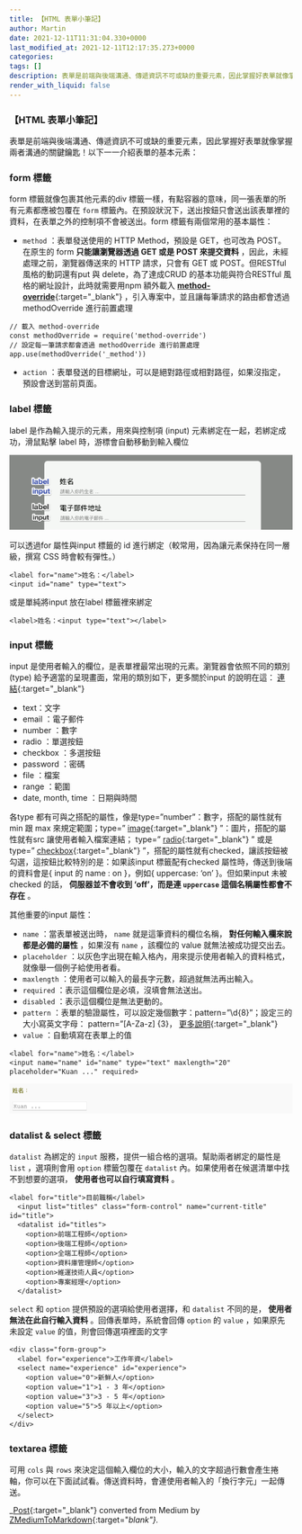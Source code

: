 ```yaml
---
title: 【HTML 表單小筆記】
author: Martin
date: 2021-12-11T11:31:04.330+0000
last_modified_at: 2021-12-11T12:17:35.273+0000
categories: 
tags: []
description: 表單是前端與後端溝通、傳遞資訊不可或缺的重要元素，因此掌握好表單就像掌握兩者溝通的關鍵鑰匙！以下一一介紹表單的基本元素：
render_with_liquid: false
---
```


### 【HTML 表單小筆記】

表單是前端與後端溝通、傳遞資訊不可或缺的重要元素，因此掌握好表單就像掌握兩者溝通的關鍵鑰匙！以下一一介紹表單的基本元素：
### form 標籤

form 標籤就像包裹其他元素的div 標籤一樣，有點容器的意味，同一張表單的所有元素都應被包覆在 `form` 標籤內。在預設狀況下，送出按鈕只會送出該表單裡的資料，在表單之外的控制項不會被送出。form 標籤有兩個常用的基本屬性：
- `method` ：表單發送使用的 HTTP Method，預設是 GET，也可改為 POST。在原生的 form **只能讓瀏覽器透過 GET 或是 POST 來提交資料** ，因此，未經處理之前，瀏覽器傳送來的 HTTP 請求，只會有 GET 或 POST。但RESTful 風格的動詞還有put 與 delete，為了達成CRUD 的基本功能與符合RESTful 風格的網址設計，此時就需要用npm 額外載入 [**method\-override**](https://www.npmjs.com/package/method-override){:target="_blank"} ，引入專案中，並且讓每筆請求的路由都會透過 methodOverride 進行前置處理

```
// 載入 method-override
const methodOverride = require('method-override') 
// 設定每一筆請求都會透過 methodOverride 進行前置處理
app.use(methodOverride('_method'))
```
- `action` ：表單發送的目標網址，可以是絕對路徑或相對路徑，如果沒指定，預設會送到當前頁面。

### label 標籤

label 是作為輸入提示的元素，用來與控制項 \(input\) 元素綁定在一起，若綁定成功，滑鼠點擊 label 時，游標會自動移動到輸入欄位


![](/assets/ab8626278104/1*mESj6R-KhJxCfhqDtgRQsw.png)


可以透過for 屬性與input 標籤的 id 進行綁定（較常用，因為讓元素保持在同一層級，撰寫 CSS 時會較有彈性。）
```
<label for="name">姓名：</label>
<input id="name" type="text">
```

或是單純將input 放在label 標籤裡來綁定
```
<label>姓名：<input type="text"></label>
```
### input 標籤

input 是使用者輸入的欄位，是表單裡最常出現的元素。瀏覽器會依照不同的類別 \(type\) 給予適當的呈現畫面，常用的類別如下，更多關於input 的說明在這： [連結](https://developer.mozilla.org/en-US/docs/Web/HTML/Element/input#attributes){:target="_blank"}
- text：文字
- email ：電子郵件
- number ：數字
- radio ：單選按鈕
- checkbox ：多選按鈕
- password ：密碼
- file ：檔案
- range ：範圍
- date, month, time ：日期與時間


各type 都有可與之搭配的屬性，像是type=”number”：數字，搭配的屬性就有 min 跟 max 來規定範圍；type=” [image](https://developer.mozilla.org/en-US/docs/Web/HTML/Element/input/image){:target="_blank"} ”：圖片，搭配的屬性就有src 讓使用者輸入檔案連結；
type=” [radio](https://developer.mozilla.org/en-US/docs/Web/HTML/Element/input/radio){:target="_blank"} ” 或是 type=” [checkbox](https://developer.mozilla.org/en-US/docs/Web/HTML/Element/input/checkbox){:target="_blank"} ”，搭配的屬性就有checked，讓該按鈕被勾選，這按鈕比較特別的是：如果該input 標籤配有checked 屬性時，傳送到後端的資料會是\{ input 的 name : on \}，例如\{ uppercase: ‘on’ \}。但如果input 未被checked 的話， **伺服器並不會收到 ‘off’，而是連 `uppercase` 這個名稱屬性都會不存在** 。

其他重要的input 屬性：
- `name` ：當表單被送出時， `name` 就是這筆資料的欄位名稱， **對任何輸入欄來說都是必備的屬性** ，如果沒有 `name` ，該欄位的 value 就無法被成功提交出去。
- `placeholder` ：以灰色字出現在輸入格內，用來提示使用者輸入的資料格式，就像舉一個例子給使用者看。
- `maxlength` ：使用者可以輸入的最長字元數，超過就無法再出輸入。
- `required` ：表示這個欄位是必填，沒填會無法送出。
- `disabled` ：表示這個欄位是無法更動的。
- `pattern` ：表單的驗證屬性，可以設定幾個數字：pattern=”\\d\{8\}”；設定三的大小寫英文字母： pattern=”\[A\-Za\-z\] \{3\}， [更多說明](https://developer.mozilla.org/zh-CN/docs/Web/HTML/Attributes/pattern){:target="_blank"}
- `value` ：自動填寫在表單上的值

```
<label for="name">姓名：</label>
<input name="name" id="name" type="text" maxlength="20" placeholder="Kuan ..." required>
```


![](/assets/ab8626278104/1*DjpL4BwAQ8R3esMZ__3Zrw.png)

### datalist & select 標籤

`datalist` 為綁定的 `input` 服務，提供一組合格的選項。幫助兩者綁定的屬性是 `list` ，選項則會用 `option` 標籤包覆在 `datalist` 內。如果使用者在候選清單中找不到想要的選項， **使用者也可以自行填寫資料** 。
```
<label for="title">目前職稱</label>
  <input list="titles" class="form-control" name="current-title" id="title">
  <datalist id="titles">
    <option>前端工程師</option>
    <option>後端工程師</option>
    <option>全端工程師</option>
    <option>資料庫管理師</option>
    <option>維運技術人員</option>
    <option>專案經理</option>
  </datalist>
```

`select` 和 `option` 提供預設的選項給使用者選擇，和 `datalist` 不同的是， **使用者無法在此自行輸入資料** 。回傳表單時，系統會回傳 `option` 的 `value` ，如果原先未設定 `value` 的值，則會回傳選項裡面的文字
```
<div class="form-group">
  <label for="experience">工作年資</label>
  <select name="experience" id="experience">
    <option value="0">新鮮人</option>
    <option value="1">1 - 3 年</option>
    <option value="3">3 - 5 年</option>
    <option value="5">5 年以上</option>
  </select>
</div>
```
### textarea 標籤

可用 `cols` 與 `rows` 來決定這個輸入欄位的大小，輸入的文字超過行數會產生捲軸，你可以在下面試試看。傳送資料時，會連使用者輸入的「換行字元」一起傳送。



_[Post](https://medium.com/@martin87713/html-%E8%A1%A8%E5%96%AE%E5%B0%8F%E7%AD%86%E8%A8%98-ab8626278104){:target="_blank"} converted from Medium by [ZMediumToMarkdown](https://github.com/ZhgChgLi/ZMediumToMarkdown){:target="_blank"}._
